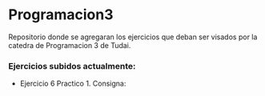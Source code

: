 # Programacion3
Repositorio donde se agregaran los ejercicios que deban ser visados por la catedra de Programacion 3 de Tudai.
### Ejercicios subidos actualmente:
* Ejercicio 6 Practico 1. Consigna: 
